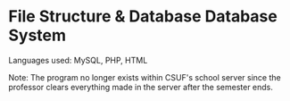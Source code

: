 # File Structure & Database Database System

Languages used: MySQL, PHP, HTML

Note: The program no longer exists within CSUF's school server since the professor clears everything made in the server after the semester ends. 
